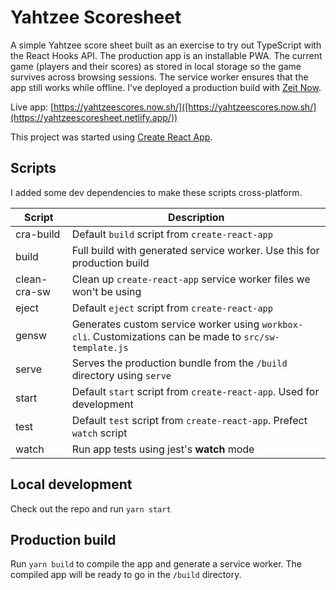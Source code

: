 # Yahtzee Scoresheet

A simple Yahtzee score sheet built as an exercise to try out TypeScript with the React Hooks API. The production app is an installable PWA. The current game (players and their scores) as stored in local storage so the game survives across browsing sessions. The service worker ensures that the app still works while offline. I've deployed a production build with [Zeit Now](https://zeit.co/).

Live app: [https://yahtzeescores.now.sh/]([https://yahtzeescores.now.sh/](https://yahtzeescoresheet.netlify.app/))

This project was started using [Create React App](https://github.com/facebook/create-react-app).

## Scripts

I added some dev dependencies to make these scripts cross-platform.

| Script       | Description                                                                                             |
| ------------ | ------------------------------------------------------------------------------------------------------- |
| cra-build    | Default `build` script from `create-react-app`                                                          |
| build        | Full build with generated service worker. Use this for production build                                 |
| clean-cra-sw | Clean up `create-react-app` service worker files we won't be using                                      |
| eject        | Default `eject` script from `create-react-app`                                                          |
| gensw        | Generates custom service worker using `workbox-cli`. Customizations can be made to `src/sw-template.js` |
| serve        | Serves the production bundle from the `/build` directory using `serve`                                  |
| start        | Default `start` script from `create-react-app`. Used for development                                    |
| test         | Default `test` script from `create-react-app`. Prefect `watch` script                                   |
| watch        | Run app tests using jest's **watch** mode                                                               |

## Local development

Check out the repo and run `yarn start`

## Production build

Run `yarn build` to compile the app and generate a service worker. The compiled app will be ready to go in the `/build` directory.
